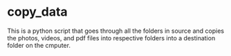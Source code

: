 # copy_data
This is a python script that goes through all the folders in source and copies the photos, videos, and pdf files into respective folders into a destination folder on the cmputer.
